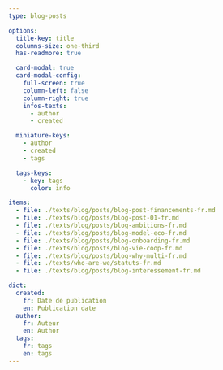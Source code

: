 ```yaml
---
type: blog-posts

options:
  title-key: title
  columns-size: one-third
  has-readmore: true

  card-modal: true
  card-modal-config:
    full-screen: true
    column-left: false
    column-right: true
    infos-texts: 
      - author
      - created

  miniature-keys: 
    - author
    - created
    - tags

  tags-keys: 
    - key: tags
      color: info

items:
  - file: ./texts/blog/posts/blog-post-financements-fr.md
  - file: ./texts/blog/posts/blog-post-01-fr.md
  - file: ./texts/blog/posts/blog-ambitions-fr.md
  - file: ./texts/blog/posts/blog-model-eco-fr.md
  - file: ./texts/blog/posts/blog-onboarding-fr.md
  - file: ./texts/blog/posts/blog-vie-coop-fr.md
  - file: ./texts/blog/posts/blog-why-multi-fr.md
  - file: ./texts/who-are-we/statuts-fr.md
  - file: ./texts/blog/posts/blog-interessement-fr.md

dict:
  created:
    fr: Date de publication
    en: Publication date
  author:
    fr: Auteur
    en: Author
  tags:
    fr: tags
    en: tags
---
```

